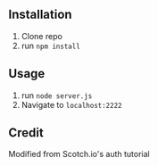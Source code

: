 ## Installation

1. Clone repo
2. run `npm install`

## Usage

1. run `node server.js`
2. Navigate to `localhost:2222`

## Credit

Modified from Scotch.io's auth tutorial
